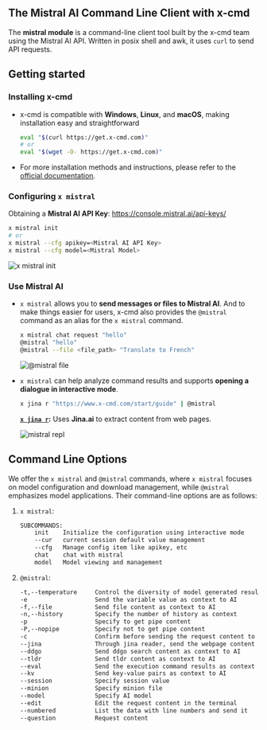 ## The Mistral AI Command Line Client with x-cmd

The **mistral module** is a command-line client tool built by the x-cmd team using the Mistral AI API.  Written in posix shell and awk, it uses `curl` to send API requests. 

## Getting started

### Installing x-cmd

- x-cmd is compatible with **Windows**, **Linux**, and **macOS**, making installation easy and straightforward
    ```sh
    eval "$(curl https://get.x-cmd.com)"
    # or
    eval "$(wget -O- https://get.x-cmd.com)"
    ```
- For more installation methods and instructions, please refer to the [official documentation](https://www.x-cmd.com/start/).

### Configuring `x mistral`

Obtaining a **Mistral AI API Key**: https://console.mistral.ai/api-keys/ 

```sh
x mistral init
# or
x mistral --cfg apikey=<Mistral AI API Key>
x mistral --cfg model=<Mistral Model>
```
![x mistral init](static/mistral.init.png)

### Use Mistral AI

- `x mistral` allows you to **send messages or files to Mistral AI**. And to make things easier for users, x-cmd also provides the `@mistral` command as an alias for the `x mistral` command. 

    ```sh
    x mistral chat request "hello"
    @mistral "hello"
    @mistral --file <file_path> "Translate to French"
    ```
    ![@mistral file](static/mistral.chat.1.png)


- `x mistral` can help analyze command results and supports **opening a dialogue in interactive mode**.
    
    ```sh
    x jina r "https://www.x-cmd.com/start/guide" | @mistral
    ```
    **[`x jina r`](https://www.x-cmd.com/mod/jina):** Uses **Jina.ai** to extract content from web pages.

    ![mistral repl](static/x.mistral.png)

## Command Line Options

We offer the `x mistral` and `@mistral` commands, where `x mistral` focuses on model configuration and download management, while `@mistral` emphasizes model applications. Their command-line options are as follows: 

1. `x mistral`:
    ```sh
    SUBCOMMANDS:
        init    Initialize the configuration using interactive mode
        --cur   current session default value management
        --cfg   Manage config item like apikey, etc
        chat    chat with mistral
        model   Model viewing and management
    ```
2. `@mistral`:
    ```sh
    -t,--temperature     Control the diversity of model generated results, the range is [0 ~ 1], when the temperat
    -e                   Send the variable value as context to AI
    -f,--file            Send file content as context to AI
    -n,--history         Specify the number of history as context
    -p                   Specify to get pipe content
    -P,--nopipe          Specify not to get pipe content
    -c                   Confirm before sending the request content to AI
    --jina               Through jina reader, send the webpage content as context to AI
    --ddgo               Send ddgo search content as context to AI
    --tldr               Send tldr content as context to AI
    --eval               Send the execution command results as context to AI
    --kv                 Send key-value pairs as context to AI
    --session            Specify session value
    --minion             Specify minion file
    --model              Specify AI model
    --edit               Edit the request content in the terminal
    --numbered           List the data with line numbers and send it
    --question           Request content
    ```
